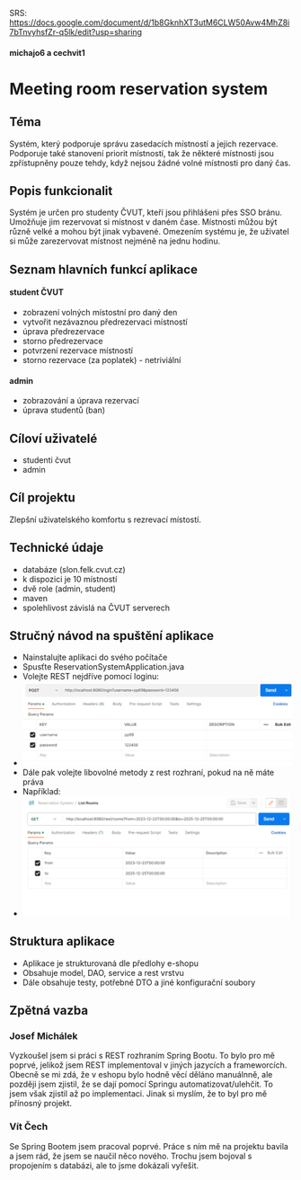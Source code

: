 SRS: https://docs.google.com/document/d/1b8GknhXT3utM6CLW50Avw4MhZ8i7bTnvyhsfZr-q5lk/edit?usp=sharing

#### michajo6 a cechvit1

# Meeting room reservation system 

## Téma 
Systém, který  podporuje správu zasedacích místností a jejich rezervace. Podporuje také stanovení priorit
místností, tak že některé místnosti jsou zpřístupněny pouze tehdy, když nejsou žádné volné místnosti pro daný čas.

## Popis funkcionalit
Systém je určen pro studenty ČVUT, kteří jsou přihlášeni přes SSO bránu.
Umožňuje jim rezervovat si místnost v daném čase.
Místnosti můžou být různě velké a mohou být jinak vybavené. Omezením systému je, že 
uživatel si může zarezervovat místnost nejméně na jednu hodinu. 



## Seznam hlavních funkcí aplikace
#### student ČVUT
- zobrazení volných místostní pro daný den 
- vytvořit nezávaznou předrezervaci místností
- úprava předrezervace
- storno předrezervace
- potvrzení rezervace místností 
- storno rezervace (za poplatek) - netriviální

#### admin
- zobrazování  a úprava rezervací
- úprava studentů (ban)

## Cíloví uživatelé
- studenti čvut
- admin

## Cíl projektu
Zlepšní uživatelského komfortu s rezrevací místostí.

## Technické údaje
 - databáze (slon.felk.cvut.cz)
 - k dispozici je 10 místností
 - dvě role (admin, student)
 - maven 
 - spolehlivost závislá na ČVUT serverech

## Stručný návod na spuštění aplikace
    
 - Nainstalujte aplikaci do svého počítače
 - Spusťte ReservationSystemApplication.java
 - Volejte REST nejdříve pomocí loginu:
 - ![img.png](img.png)
 - Dále pak volejte libovolné metody z rest rozhraní, pokud na ně máte práva
 - Například:
 - ![img_1.png](img_1.png)

## Struktura aplikace

 - Aplikace je strukturovaná dle předlohy e-shopu
 - Obsahuje model, DAO, service a rest vrstvu
 - Dále obsahuje testy, potřebné DTO a jiné konfigurační soubory

## Zpětná vazba

### Josef Michálek

Vyzkoušel jsem si práci s REST rozhraním Spring Bootu. To bylo pro mě poprvé, jelikož jsem REST implementoval v jiných
jazycích a frameworcích. Obecně se mi zdá, že v eshopu bylo hodně věcí děláno manuálnně, ale později jsem zjistil, že se
dají pomocí Springu automatizovat/ulehčit. To jsem však zjistil až po implementaci. Jinak si myslím, že to byl pro mě 
přínosný projekt.

### Vít Čech

Se Spring Bootem jsem pracoval poprvé. Práce s ním mě na projektu  bavila a jsem rád, že jsem se naučil něco nového. Trochu jsem bojoval s propojením s databázi, ale to jsme dokázali vyřešit.
